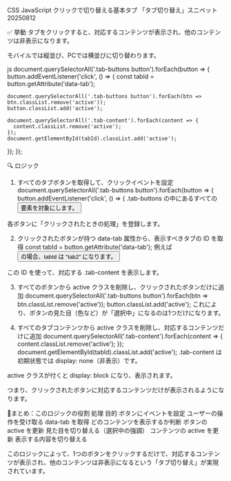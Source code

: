 CSS JavaScript クリックで切り替える基本タブ 「タブ切り替え」スニペット 20250812

✅ 挙動
タブをクリックすると、対応するコンテンツが表示され、他のコンテンツは非表示になります。

モバイルでは縦並び、PCでは横並びに切り替わります。



js
document.querySelectorAll('.tab-buttons button').forEach(button => {
  button.addEventListener('click', () => {
    const tabId = button.getAttribute('data-tab');

    document.querySelectorAll('.tab-buttons button').forEach(btn => btn.classList.remove('active'));
    button.classList.add('active');

    document.querySelectorAll('.tab-content').forEach(content => {
      content.classList.remove('active');
    });
    document.getElementById(tabId).classList.add('active');
  });
});

🔍 ロジック
1. すべてのタブボタンを取得して、クリックイベントを設定
document.querySelectorAll('.tab-buttons button').forEach(button => {
  button.addEventListener('click', () => {
.tab-buttons の中にあるすべての <button> 要素を対象にします。

各ボタンに「クリックされたときの処理」を登録します。

2. クリックされたボタンが持つ data-tab 属性から、表示すべきタブの ID を取得
const tabId = button.getAttribute('data-tab');
例えば <button data-tab="tab2"> の場合、tabId は "tab2" になります。

この ID を使って、対応する .tab-content を表示します。

3. すべてのボタンから active クラスを削除し、クリックされたボタンだけに追加
document.querySelectorAll('.tab-buttons button').forEach(btn => btn.classList.remove('active'));
button.classList.add('active');
これにより、ボタンの見た目（色など）が「選択中」になるのは1つだけになります。

4. すべてのタブコンテンツから active クラスを削除し、対応するコンテンツだけに追加
document.querySelectorAll('.tab-content').forEach(content => {
  content.classList.remove('active');
});
document.getElementById(tabId).classList.add('active');
.tab-content は初期状態では display: none（非表示）です。

active クラスが付くと display: block になり、表示されます。

つまり、クリックされたボタンに対応するコンテンツだけが表示されるようになります。

🧠まとめ：このロジックの役割
処理	                      目的
ボタンにイベントを設定	    ユーザーの操作を受け取る
data-tab を取得	           どのコンテンツを表示するか判断
ボタンの active を更新	    見た目を切り替える（選択中の強調）
コンテンツの active を更新	表示する内容を切り替える

このロジックによって、1つのボタンをクリックするだけで、対応するコンテンツが表示され、他のコンテンツは非表示になるという「タブ切り替え」が実現されています。